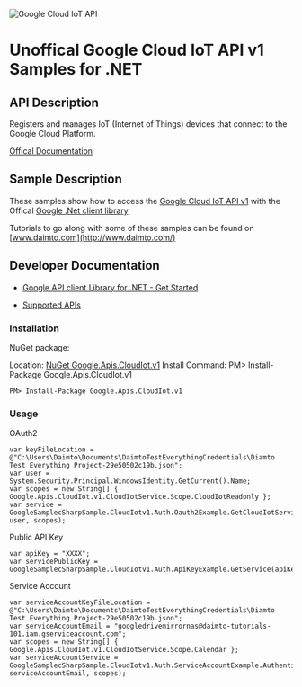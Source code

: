 ﻿![Google Cloud IoT API](http://www.google.com/images/icons/product/search-32.gif)

# Unoffical Google Cloud IoT API v1 Samples for .NET  

## API Description

Registers and manages IoT (Internet of Things) devices that connect to the Google Cloud Platform.

[Offical Documentation](https://cloud.google.com/iot)

## Sample Description

These samples show how to access the [Google Cloud IoT API v1](https://cloud.google.com/iot) with the Offical [Google .Net client library](https://github.com/google/google-api-dotnet-client)

Tutorials to go along with some of these samples can be found on [www.daimto.com](http://www.daimto.com/)

## Developer Documentation

* [Google API client Library for .NET - Get Started](https://developers.google.com/api-client-library/dotnet/get_started)

* [Supported APIs](https://developers.google.com/api-client-library/dotnet/apis/)

### Installation

NuGet package:

Location: [NuGet Google.Apis.CloudIot.v1](https://www.nuget.org/packages/Google.Apis.CloudIot.v1)
Install Command: PM>  Install-Package Google.Apis.CloudIot.v1

```
PM> Install-Package Google.Apis.CloudIot.v1
```

### Usage

OAuth2
```
var keyFileLocation = @"C:\Users\Daimto\Documents\DaimtoTestEverythingCredentials\Diamto Test Everything Project-29e50502c19b.json";
var user = System.Security.Principal.WindowsIdentity.GetCurrent().Name;
var scopes = new String[] { Google.Apis.CloudIot.v1.CloudIotService.Scope.CloudIotReadonly };
var service = GoogleSamplecSharpSample.CloudIotv1.Auth.Oauth2Example.GetCloudIotService(keyFileLocation, user, scopes);
```

Public API Key

```
var apiKey = "XXXX";
var servicePublicKey = GoogleSamplecSharpSample.CloudIotv1.Auth.ApiKeyExample.GetService(apiKey);
```

Service Account
```
var serviceAccountKeyFileLocation = @"C:\Users\Daimto\Documents\DaimtoTestEverythingCredentials\Diamto Test Everything Project-29e50502c19b.json";
var serviceAccountEmail = "googledrivemirrornas@daimto-tutorials-101.iam.gserviceaccount.com";
var scopes = new String[] { Google.Apis.CloudIot.v1.CloudIotService.Scope.Calendar };            
var serviceAccountService = GoogleSamplecSharpSample.CloudIotv1.Auth.ServiceAccountExample.AuthenticateServiceAccount(serviceAccountKeyFileLocation, serviceAccountEmail, scopes);
```
